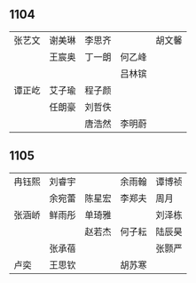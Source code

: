 ## 1104
|     |     |     |     |     |
| --- | --- | --- | --- | --- |
| 张艺文 | 谢美琳 | 李思齐 |  | 胡文馨 |
|  | 王宸奥 | 丁一朗 | 何乙峰 |  |
|  |  |  | 吕林镔 |  |
| 谭正屹 | 艾子瑜 | 程子颜 |  |  |
|  | 任朗豪 | 刘哲佚 |  |  |
|  |  | 唐浩然 | 李明蔚 |  |

## 1105
|     |     |     |     |     |
| --- | --- | --- | --- | --- |
| 冉钰熙 | 刘睿宇 |  | 余雨翰 | 谭博祯 |
|  | 余宛蕾 | 陈星宏 | 李郑夫 | 周月 |
| 张涵峤 | 鲜雨彤 | 单琦雅 |  | 刘泽栋 |
|  |  | 赵若杰 | 何子耘 | 陆辰昊 |
|  | 张承蓓 |  |  | 张颢严 |
| 卢奕 | 王思钦 |  | 胡苏寒 |  |

